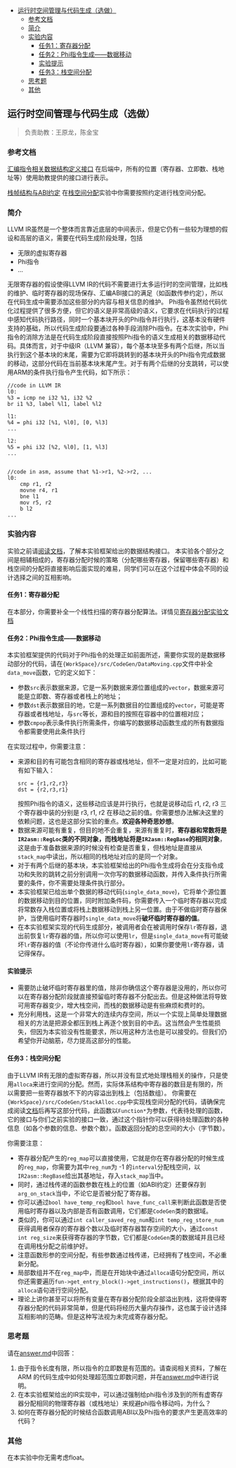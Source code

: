 - [运行时空间管理与代码生成（选做）](#运行时空间管理与代码生成选做)
  - [参考文档](#参考文档)
  - [简介](#简介)
  - [实验内容](#实验内容)
    - [任务1：寄存器分配](#任务1寄存器分配)
    - [任务2：Phi指令生成——数据移动](#任务2phi指令生成数据移动)
    - [实验提示](#实验提示)
    - [任务3：栈空间分配](#任务3栈空间分配)
  - [思考题](#思考题)
  - [其他](#其他)

## 运行时空间管理与代码生成（选做）

> 负责助教：王原龙，陈金宝

### 参考文档
[汇编指令相关数据结构定义接口](AsmValue.md)
在后端中，所有的位置（寄存器、立即数、栈地址等）使用助教提供的接口进行表示。

[栈帧结构与ABI约定](StackFrameAndABI.md)
在[栈空间分配](##栈空间分配)实验中你需要按照约定进行栈空间分配。

### 简介
LLVM IR虽然是一个整体而言靠近底层的中间表示，但是它仍有一些较为理想的假设和高层的语义，需要在代码生成阶段处理，包括
- 无限的虚拟寄存器
- Phi指令
- ...

无限寄存器的假设使得LLVM IR的代码不需要进行太多运行时的空间管理，比如栈的维护、临时寄存器的现场保存、汇编ABI接口的满足（如函数传参约定），所以在代码生成中需要添加这些部分的内容与相关信息的维护。
Phi指令虽然给代码优化过程提供了很多方便，但它的语义是非常高级的语义，它要求在代码执行的过程中感知代码执行路径，同时一个基本块开头的Phi指令并行执行，这基本没有硬件支持的基础，所以代码生成阶段要通过各种手段消除Phi指令。在本次实验中，Phi指令的消除方法是在代码生成阶段直接按照Phi指令的语义生成相关的数据移动代码。具体而言，对于中级IR（LLVM 兼容），每个基本块至多有两个后继，所以当执行到这个基本块的末尾，需要为它即将跳转到的基本块开头的Phi指令完成数据的移动，这部分代码在当前基本块末尾产生。对于有两个后继的分支跳转，可以使用ARM的条件执行指令产生代码，如下所示：
```
//code in LLVM IR
l0:
%3 = icmp ne i32 %1, i32 %2
br i1 %3, label %l1, label %l2

l1:
%4 = phi i32 [%1, %l0], [0, %l3]
...

l2:
%5 = phi i32 [%2, %l0], [1, %l3]
...


//code in asm, assume that %1->r1, %2->r2, ...
l0:
    cmp r1, r2
    movne r4, r1
    bne l1
    mov r5, r2
    b l2
...
```

### 实验内容
实验之前请[阅读文档](#参考文档)，了解本实验框架给出的数据结构接口。
本实验各个部分之间是相辅相成的，寄存器分配时候的策略（分配哪些寄存器，保留哪些寄存器）和栈空间的分配将直接影响后面实现的难易，同学们可以在这个过程中体会不同的设计选择之间的互相影响。

#### 任务1：寄存器分配
在本部分，你需要补全一个线性扫描的寄存器分配算法。详情见[寄存器分配实验文档](RegAlloc.md)

#### 任务2：Phi指令生成——数据移动
本实验框架提供的代码对于Phi指令的处理正如前面所述，需要你实现的是数据移动部分的代码，请在`{WorkSpace}/src/CodeGen/DataMoving.cpp`文件中补全`data_move`函数，它的定义如下：
- 参数`src`表示数据来源，它是一系列数据来源位置组成的`vector`，数据来源可能是立即数、寄存器或者栈上的地址；
- 参数`dst`表示数据目的地，它是一系列数据目的位置组成的`vector`，可能是寄存器或者栈地址，与`src`等长，源和目的按照在容器中的位置相对应；
- 参数`cmpop`表示条件执行所需条件，你编写的数据移动函数生成的所有数据指令都需要使用此条件执行

在实现过程中，你需要注意：
- 来源和目的有可能包含相同的寄存器或栈地址，但不一定是对应的，比如可能有如下输入：
  ```
  src = {r1,r2,r3}
  dst = {r2,r3,r1}
  ```
  按照Phi指令的语义，这些移动应该是并行执行，也就是说移动后 r1, r2, r3 三个寄存器中装的分别是 r3, r1, r2 在移动之前的值。你需要想办法解决这里的依赖问题，这也是这部分实验的重点。**欢迎各种奇思妙想**。
- 数据来源可能有重复，但目的地不会重复，来源有重复时，**寄存器和常数将是`IR2asm::RegLoc`类的不同对象，而栈地址将是`IR2asm::RegBase`的相同对象**，这是由于准备数据来源的时候没有检查是否重复，但栈地址是直接从`stack_map`中读出，所以相同的栈地址对应的是同一个对象。
- 对于有两个后继的基本块，本实验框架给出的Phi指令生成将会在分支指令成功和失败的跳转之前分别调用一次你写的数据移动函数，并传入条件执行所需要的条件，你不需要处理条件执行部分。
- 本实验框架已给出单个数据的移动代码(`single_data_move`)，它将单个源位置的数据移动到目的位置，同时附加条件码，你需要传入一个临时寄存器以完成将常数存入栈位置或将栈上数据移动到栈上另一位置。由于不做临时寄存器保护，当使用临时寄存器时`single_data_move`将**破坏临时寄存器的值**。
- 在本实验框架实现的代码生成部分，被调用者会在被调用时保存`lr`寄存器，退出前恢复`lr`寄存器的值，所以你可以使用`lr`，但是`single_data_move`有可能破坏`lr`寄存器的值（不论你传进什么临时寄存器），如果你要使用`lr`寄存器，请记得保存。

#### 实验提示
- 需要防止破坏临时寄存器里的值，除非你确信这个寄存器是没用的，所以你可以在寄存器分配阶段就直接预留临时寄存器不分配出去。但是这种做法将导致可用寄存器变少，增大栈空间，而栈的数据移动是有些麻烦和费时的。
- 充分利用栈，这是一个非常大的连续内存空间，所以一个实现上简单处理数据相关的方法是把源全都压到栈上再逐个放到目的中去。这当然会产生性能损失，但因为本实验没有性能要求，所以用这种方法也是可以接受的。但我们仍希望你开动脑筋，尽力提高这部分的性能。

#### 任务3：栈空间分配
由于LLVM IR有无限的虚拟寄存器，所以并没有显式地处理栈相关的操作，只是使用`alloca`来进行空间的分配。然而，实际体系结构中寄存器的数目是有限的，所以需要把一些寄存器放不下的内容溢出到栈上（包括数组）。
你需要在`{WorkSpace}/src/CodeGen/StackAlloc.cpp`中实现栈空间分配的代码，请确保完成阅读[文档](#参考文档)后再写这部分代码，此函数以`Function*`为参数，代表待处理的函数，它的接口与你们之前实验的接口一致，通过这个指针你可以获得待处理函数的各种信息（如各个参数的信息、参数个数）。函数返回分配的总空间的大小（字节数）。

你需要注意：
- 寄存器分配产生的`reg_map`可以直接使用，它就是你在寄存器分配的时候生成的`reg_map`，你需要为其中`reg_num`为 -1 的`interval`分配栈空间，以`IR2asm::RegBase`给出其基地址，存入`stack_map`当中。
- 同时，通过栈传递的函数参数在栈上的位置（如ABI约定）还要保存到`arg_on_stack`当中，不论它是否被分配了寄存器。
- 你可以通过`bool have_temp_reg`和`bool have_func_call`来判断此函数是否使用临时寄存器以及内部是否有函数调用，它们都是`CodeGen`类的数据域。
- 类似的，你可以通过`int caller_saved_reg_num`和`int temp_reg_store_num`获得调用者保存的寄存器个数以及临时寄存器暂存空间的大小，通过`const int reg_size`来获得寄存器的字节数，它们都是`CodeGen`类的数据域并且已经在调用栈分配之前维护好。
- 注意函数形参的空间分配，有些参数通过栈传递，已经拥有了栈空间，不必重新分配。
- 局部数组并不在`reg_map`中，而是在开始块中通过`alloca`语句分配空间，所以你还需要遍历`fun->get_entry_block()->get_instructions()`，根据其中的`alloca`语句进行空间分配。
- 理论上讲你甚至可以将所有变量在寄存器分配阶段全部溢出到栈，这将使得寄存器分配的代码非常简单，但是代码将经历大量内存操作，这也属于设计选择互相影响的范畴。但是这种写法视为未完成寄存器分配。

### 思考题

请在[answer.md](answer.md)中回答：

1. 由于指令长度有限，所以指令的立即数是有范围的。请查阅相关资料，了解在ARM 的代码生成中如何处理超范围立即数问题，并在[answer.md](answer.md)中进行说明。
2. 在本实验框架给出的IR实现中，可以通过强制给phi指令涉及到的所有虚寄存器分配相同的物理寄存器（或栈地址）来规避phi指令移动吗，为什么？
3. 如何在寄存器分配的时候结合函数调用ABI以及Phi指令的要求产生更高效率的代码？

### 其他

在本实验中你无需考虑float。



